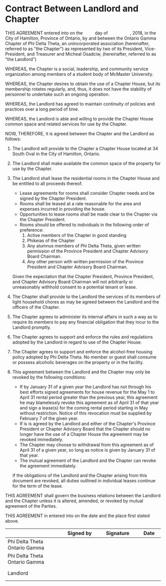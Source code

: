 # Contract Between Landlord and Chapter 

THIS AGREEMENT entered into on the &emsp; &emsp; day of &emsp; &emsp; &emsp; &emsp;,
2018, in the City of Hamilton, Province of Ontario, by and between the Ontario Gamma Chapter of Phi Delta Theta, an unincorporated association (hereinafter, referred to as "the Chapter") as represented by two of its President, Vice-President, and Treasurer and Micheal Osadciw, (hereinafter, referred to as "the Landlord")

WHEREAS, the Chapter is a social, leadership, and community service organization among members of a student body of McMaster University.

WHEREAS, the Chapter desires to obtain the use of a Chapter House, but its membership rotates regularly, and, thus, it does not have the stability of personnel to undertake such an ongoing operation.

WHEREAS, the Landlord has agreed to maintain continuity of policies and practices over a long period of time.

WHEREAS, the Landlord is able and willing to provide the Chapter House common space and related services for use by the Chapter.

NOW, THEREFORE, it is agreed between the Chapter and the Landlord as follows:

1. The Landlord will provide to the Chapter a Chapter House located at 34 South Oval in the City of Hamilton, Ontario.

2. The Landlord shall make available the common space of the property for use by the Chapter.

3. The Landlord shall lease the residential rooms in the Chapter House and be entitled to all proceeds thereof. 
   - Lease agreements for rooms shall consider Chapter needs and be signed by the Chapter President. 
   - Rooms shall be leased at a rate reasonable for the area and expenses incurred in providing the house. 
   - Opportunities to lease rooms shall be made clear to the Chapter via the Chapter President.
   - Rooms should be offered to individuals in the following order of preference:
     1. Active members of the Chapter in good standing 
     2. Phikeias of the Chapter
     3. Any alumnus members of Phi Delta Theta, given written permission of the Province President and Chapter Advisory Board Chairman.
     4. Any other person with written permission of the Province President and Chapter Advisory Board Chairman.
   
   Given the expectation that the Chapter President, Province President, and Chapter Advisory Board Chairman will not arbitrarily or unreasonably withhold consent to a potential tenant or lease.

4. The Chapter shall provide to the Landlord the services of its members of light household chores as may be agreed between the Landlord and the officers of the Chapter.

5. The Chapter agrees to administer its internal affairs in such a way as to require its members to pay any financial obligation that they incur to the Landlord promptly.

6. The Chapter agrees to support and enforce the rules and regulations adopted by the Landlord in regard to use of the Chapter House.

7. The Chapter agrees to support and enforce the alcohol-free housing policy adopted by Phi Delta Theta. No member or guest shall consume or possess alcoholic beverages on the property or in the facility.

8. This agreement between the Landlord and the Chapter may only be revoked by the following conditions:
   - If by January 31 of a given year the Landlord has not through his best efforts signed agreements for house revenue for the May 1 to April 31 rental period greater than the previous year, this agreement he may blamelessly revoke this agreement as of April 31 of that year and sign a lease(s) for the coming rental period starting in May without restriction. Notice of this revocation must be supplied by February 7 of the given year.
   - If is is agreed by the Landlord and either of the Chapter's Province President or Chapter Advisory Board that the Chapter should no longer have the use of a Chapter House the agreement may be revoked immediately.
   - The Chapter may choose to withdrawal from this agreement as of April 31 of a given year, so long as notice is given by January 31 of that year.
   - The mutual agreement of the Landlord and the Chapter can revoke the agreement immediately.
   
   If the obligations of the Landlord and the Chapter arising from this document are revoked, all duties outlined in individual leases continue for the term of the lease. 

THIS AGREEMENT shall govern the business relations between the Landlord and the Chapter unless it is altered, amended, or revoked by mutual agreement of the Parties.

THIS AGREEMENT in entered into on the date and the place first stated above.

|| Signed by | Signature | Date | 
|-|-|-|-|
| Phi Delta Theta Ontario Gamma | &emsp; &emsp; &emsp; &emsp; &emsp; &emsp; | &emsp; &emsp; &emsp; &emsp; &emsp; &emsp; &emsp; | &emsp; &emsp; &emsp; &emsp; |
| Phi Delta Theta Ontario Gamma | &emsp; &emsp; &emsp; &emsp; &emsp; &emsp; | &emsp; &emsp; &emsp; &emsp; &emsp; &emsp; &emsp; | &emsp; &emsp; &emsp; &emsp; |
| Landlord | &emsp; &emsp; &emsp; &emsp; &emsp; &emsp; &emsp; | &emsp; &emsp; &emsp; &emsp; &emsp; &emsp; &emsp; | &emsp; &emsp; &emsp; &emsp; |

